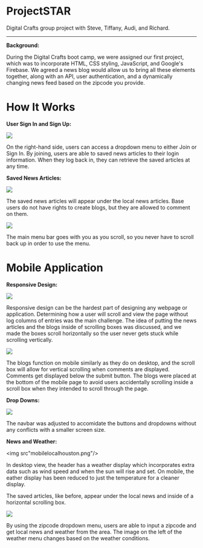 # ProjectSTAR
Digital Crafts group project with Steve, Tiffany, Audi, and Richard.
******************************************************************************************************************************

**Background:**

During the Digital Crafts boot camp, we were assigned our first project, which was to incorporate HTML, CSS styling, JavaScript, and Google's Firebase. We agreed a news blog would allow us to bring all these elements together, along with an API, user authentication, and a dynamically changing news feed based on the zipcode you provide.

# How It Works

**User Sign In and Sign Up:**

<img src="mainpagedesktopheader.png"/>
  
On the right-hand side, users can access a dropdown menu to either Join or Sign In. By joining, users are able to saved news articles to their login information. When they log back in, they can retrieve the saved articles at any time.

**Saved News Articles:**

<img src="blogdesktop.png"/>

The saved news articles will appear under the local news articles. Base users do not have rights to create blogs, but they are allowed to comment on them. 

<img src="mainpagedesktop.png"/>

The main menu bar goes with you as you scroll, so you never have to scroll back up in order to use the menu.

# Mobile Application 

**Responsive Design:**

<img src="mainpagemobile.png"/>

Responsive design can be the hardest part of designing any webpage or application. Determining how a user will scroll and view the page without log columns of entries was the main challenge. The idea of putting the news articles and the blogs inside of scrolling boxes was discussed, and we made the boxes scroll horizontally so the user never gets stuck while scrolling vertically.

<img src="bloginfomobile.png"/>

The blogs function on mobile similarly as they do on desktop, and the scroll box will allow for vertical scrolling when comments are displayed. Comments get displayed below the submit button. The blogs were placed at the bottom of the mobile page to avoid users accidentally scrolling inside a scroll box when they intended to scroll through the page.

**Drop Downs:**

<img src="joinbuttonmobile.png"/>

The navbar was adjusted to accomidate the buttons and dropdowns without any conflicts with a smaller screen size. 

**News and Weather:**

<img src"mobilelocalhouston.png"/>

In desktop view, the header has a weather display which incorporates extra data such as wind speed and when the sun will rise and set. On mobile, the eather display has been reduced to just the temperature for a cleaner display.

The saved articles, like before, appear under the local news and inside of a horizontal scrolling box.

<img src="mobilesavedandzip.png"/>

By using the zipcode dropdown menu, users are able to input a zipcode and get local news and weather from the area. The image on the left of the weather menu changes based on the weather conditions.
